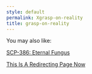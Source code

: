 ```yaml
---
style: default
permalink: Xgrasp-on-reality
title: grasp-on-reality
---
```

You may also like:

[SCP-386: Eternal Fungus](http://scp-wiki.net/scp-386)

[This Is A Redirecting Page Now](http://scp-wiki.net/document-09-e-3417845)
